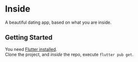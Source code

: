 # Inside

A beautiful dating app, based on what you are inside.   

## Getting Started

You need [Flutter installed](https://flutter.dev/docs/get-started/install).    
Clone the project, and _inside_ the repo, execute `flutter pub get`.

